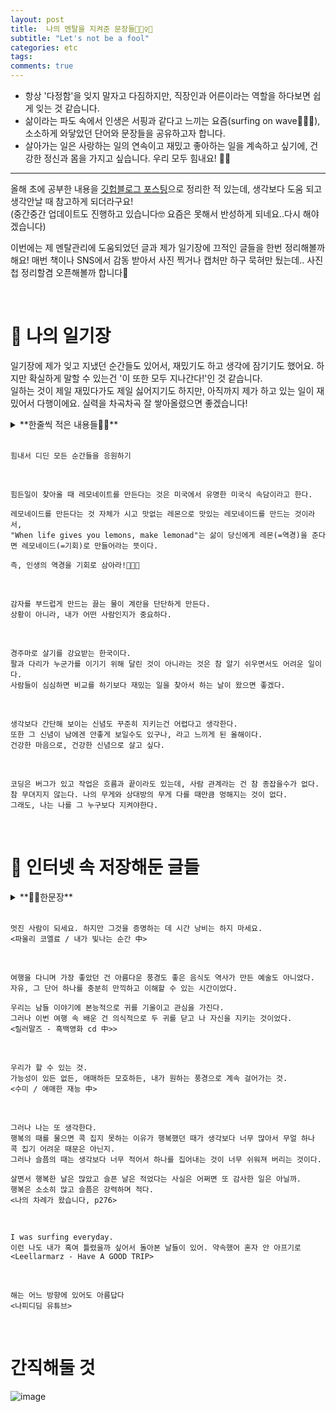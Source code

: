 ```yaml
---
layout: post
title:  나의 멘탈을 지켜준 문장들🏄🏻‍♀️🍋
subtitle: "Let's not be a fool"
categories: etc
tags:
comments: true
---
```


- 항상 '다정함'을 잊지 말자고 다짐하지만, 직장인과 어른이라는 역할을 하다보면 쉽게 잊는 것 같습니다.
- 삶이라는 파도 속에서 인생은 서핑과 같다고 느끼는 요즘(surfing on wave🏄🏻‍♀️), 소소하게 와닿았던 단어와 문장들을 공유하고자 합니다.
- 살아가는 일은 사랑하는 일의 연속이고 재밌고 좋아하는 일을 계속하고 싶기에, 건강한 정신과 몸을 가지고 싶습니다. 우리 모두 힘내요! 💪🏻

---------


올해 초에 공부한 내용을 [깃헙블로그 포스팅](https://ysjang0926.github.io/etc/2024/01/09/lets-not-be-a-fool/)으로 정리한 적 있는데, 생각보다 도움 되고 생각안날 때 참고하게 되더라구요! <br>
(중간중간 업데이트도 진행하고 있습니다🤓 요즘은 못해서 반성하게 되네요..다시 해야겠습니다) <br>

이번에는 제 멘탈관리에 도움되었던 글과 제가 일기장에 끄적인 글들을 한번 정리해볼까해요! 매번 책이나 SNS에서 감동 받아서 사진 찍거나 캡처만 하구 묵혀만 뒀는데.. 사진첩 정리할겸 오픈해볼까 합니다👀

<br> 

# 📓 나의 일기장
일기장에 제가 잊고 지냈던 순간들도 있어서, 재밌기도 하고 생각에 잠기기도 했어요. 하지만 확실하게 말할 수 있는건 '이 또한 모두 지나간다!'인 것 같습니다. <br>
일하는 것이 제일 재밌다가도 제일 싫어지기도 하지만, 아직까지 제가 하고 있는 일이 재밌어서 다행이에요. 실력을 차곡차곡 잘 쌓아올렸으면 좋겠습니다! <br>

<details>
 <summary> **한줄씩 적은 내용들✍🏻** </summary>
 <div markdown="1">
 
 - 넌 돌아가도 같은 선택을 할거야 (선택하기 두려울 때 나를 용감하게 만드는 말)
 - 적당히 버고 아주 잘 살자
 - 소중한 하루들이 모이면 언제 그랬냐는듯이 사랑스러운 날이 올 것이다
- 밝고 환하고 건강하고 아무튼 좋은 거 엄청 많은 하루 보내기
- 절대 니가 싫어하는 사람을 보며 엿먹여주려 부들부들하지 말고 강가에서 신선한 바람과 따뜻한 햇살을 즐기며 낚시질이나 콧노래 불러가며 하고 있으면 네 적이 죽어서 둥둥 떠내려올거다
- 많은 것들을 이겨내지지 않아도 되니 잘 곱씹고 삼키고 소화시키기
- 주변에서 응원해주고 죽고 싶을만큼 힘들 때 내 잘못이 아니라고 하는 친구들에게 감사함을 느끼며 하루를 살자
- 마음맞는 사람들과 함께 늙어가는 것이 가장 행복한 일이다
- 감정은 잠깐 지나가기만 할 뿐이고 생각 조금만 바꾸면 아무렇지 않은 일들이고 내 할일만 충실히 하면 된다
- 지나온 아름다웠던 순간들을 굳이 복습하지 않고 다가올 빛나는 순간들을 애써 점치지 않으며 그저 오늘을 삽니다
- 좋은 일은 좋아서 이야기 안해도 괜찮지만 힘들일 있으면 연락해줘. 너 일이면 새벽에도 일어나서 통화할 수 있고 항상 너 생각하고 응원하고 있어
- 나 오늘도 여름을 지날게 내일은 반드시 나아지니까
- 어떻게 매일이 완벽하겠는가. 어떤날은 20점짜리, 또 어떤날은 80점짜리 인날도 있다. 누군가 성공하는 사람들은 지치지않는 사람들이라고 했다. 지치지 않기 위해 내 마음을 잘 관리해야한다.
- 순간순간 작은 위안들로 큼지막한 우울을 버티기. 목적없이 자신을 비난하지말 것. 엄마아빠의 한마디나 친구가 건넨 걱정, 작아보이지만 절대로 작지 않은 것들, 익숙한 다정함의 힘. 내 소중한 사람들이 이렇게나 사랑하는 나를 내가 날 미워하지 말기
- 이것도 다 한 때이다. 시간이 지나면 내 삶에서 의미가 희미해진다. 그러니 지나간 것에 아쉬워하지말자
- 타인이 대하는 것에 따라 나의 가치가 결정되는 것이 아니라 내가 나를 대하는 것에 따라 결정되는 것이다
- 이 세상 어느 누구도 내 마음에 상처를 줄 수 없다는 오만한 자부심으로 툴툴 털고 일어나자
- 자신을 더 좋게 만들기. 틈을 두어 쉬고 오면 어느날부터 누구든 만나고 싶어진다. 그때부터 진정한 레벨업이다.
- 날이 흐린 건 내가 못 막는다. 남이 나를 대하는 방식은 나의 변수가 아니고, 내가 나를 대하는 방식만이 오로지 나의 변수이다. 그러니 자책하지말자
- 아픈 사랑에 지지 않는 당신이 되기를. 아픔에 무너지지 않는 당신이 되기를. 그것으로부터 배워갈 수 있는 넓은 사람이 되기를. 나쁜 사람으로 인해 더이상 상처받는 사람이 되지 않기를.
 
 </div> 
 </details>

<br>

```
힘내서 디딘 모든 순간들을 응원하기
```

<br>

```
힘든일이 찾아올 때 레모네이트를 만든다는 것은 미국에서 유명한 미국식 속담이라고 한다.

레모네이드를 만든다는 것 자체가 시고 맛없는 레몬으로 맛있는 레모네이드를 만드는 것이라서,
"When life gives you lemons, make lemonad"는 삶이 당신에게 레몬(=역경)을 준다면 레모네이드(=기회)로 만들어라는 뜻이다.

즉, 인생의 역경을 기회로 삼아라!🍋🍋🍋
```

<br>

```
감자를 부드럽게 만드는 끓는 물이 계란을 단단하게 만든다.
상황이 아니라, 내가 어떤 사람인지가 중요하다.
```

<br>

```
경주마로 살기를 강요받는 한국이다.
팔과 다리가 누군가를 이기기 위해 달린 것이 아니라는 것은 참 알기 쉬우면서도 어려운 일이다.
사람들이 심심하면 비교를 하기보다 재밌는 일을 찾아서 하는 날이 왔으면 좋겠다.
```

<br>

```
생각보다 간단해 보이는 신념도 꾸준히 지키는건 어렵다고 생각한다.
또한 그 신념이 남에겐 안좋게 보일수도 있구나, 라고 느끼게 된 올해이다.
건강한 마음으로, 건강한 신념으로 살고 싶다.
```

<br>

```
코딩은 버그가 있고 작업은 흐름과 끝이라도 있는데, 사람 관계라는 건 참 종잡을수가 없다.
참 무뎌지지 않는다. 나의 무게와 상대방의 무게 다를 때만큼 멍해지는 것이 없다.
그래도, 나는 나를 그 누구보다 지켜야한다.
```

<br>

# 📝 인터넷 속 저장해둔 글들

<details>
 <summary>**✍🏻한문장** </summary>
 <div markdown="1">
 
 - 햇빛을 참을 수 없을 때는 햇빛이 되세요
 - 이 세상 유일한 존재인 나 자신과 흐르는 시간을 믿을 수 있기를
 - 하루하루는 성실하게, 인생 전체는 되는대로
 - 미루는 자에게 언제나 잔잔한 불행이 있다
 - 어려운 일을 백가지로 쪼개면 못할 것도 없다
 - 헤맨만큼 내 땅이다
 
 </div> 
 </details>

 <br> 

```
멋진 사람이 되세요. 하지만 그것을 증명하는 데 시간 낭비는 하지 마세요.
<파울리 코엘료 / 내가 빛나는 순간 中>
```
<br>

```
여행을 다니며 가장 좋았던 건 아름다운 풍경도 좋은 음식도 역사가 만든 예술도 아니었다.
자유, 그 단어 하나를 충분히 만끽하고 이해할 수 있는 시간이었다.

우리는 남들 이야기에 본능적으로 귀를 기울이고 관심을 가진다.
그러나 이번 여행 속 배운 건 의식적으로 두 귀를 닫고 나 자신을 지키는 것이었다.
<릴러말즈 - 흑백영화 cd 中>>
```

<br>

```
우리가 할 수 있는 것.
가능성이 있든 없든, 애매하든 모호하든, 내가 원하는 풍경으로 계속 걸어가는 것.
<수미 / 애매한 재능 中>
```

<br>

```
그러나 나는 또 생각한다.
행복의 때를 물으면 콕 집지 못하는 이유가 행복했던 때가 생각보다 너무 많아서 무얼 하나 콕 집기 어려운 때문은 아닌지.
그러나 슬픔의 때는 생각보다 너무 적어서 하나를 집어내는 것이 너무 쉬워져 버리는 것이다.

살면서 행복한 날은 많았고 슬픈 날은 적었다는 사실은 어쩌면 또 감사한 일은 아닐까.
행복은 소소히 많고 슬픔은 강력하며 적다.
<나의 차례가 왔습니다, p276>
```

<br>

```
I was surfing everyday.
이런 나도 내가 혹여 틀렸을까 싶어서 돌아본 날들이 있어. 약속했어 혼자 안 아프기로
<Leellarmarz - Have A GOOD TRIP>
```

<br>

```
해는 어느 방향에 있어도 아름답다
<나피디딤 유튜브>
```

<br>

# 간직해둘 것
![image](https://github.com/user-attachments/assets/d6b93387-6ff5-434c-80f2-f541ea83aece)



